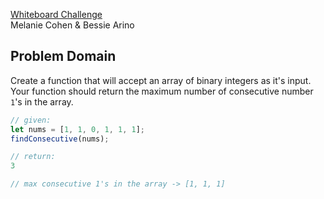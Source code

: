 [Whiteboard Challenge](https://github.com/codefellows-seattle-javascript-401d22/18-asset-management/blob/master/CHALLENGE.md)  
Melanie Cohen & Bessie Arino

## Problem Domain
Create a function that will accept an array of binary integers as it's input.  Your function should return the maximum number of consecutive number `1`'s in the array.

```javascript
// given:
let nums = [1, 1, 0, 1, 1, 1];
findConsecutive(nums);

// return:
3

// max consecutive 1's in the array -> [1, 1, 1]
```